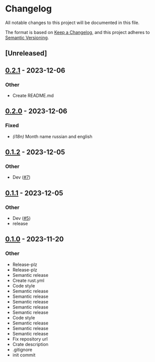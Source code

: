 # Changelog
All notable changes to this project will be documented in this file.

The format is based on [Keep a Changelog](https://keepachangelog.com/en/1.0.0/),
and this project adheres to [Semantic Versioning](https://semver.org/spec/v2.0.0.html).

## [Unreleased]

## [0.2.1](https://github.com/averichev/yew-datepicker/compare/v0.2.0...v0.2.1) - 2023-12-06

### Other
- Create README.md

## [0.2.0](https://github.com/averichev/yew-datepicker/compare/v0.1.2...v0.2.0) - 2023-12-06

### Fixed
- *(i18n)* Month name russian and english

## [0.1.2](https://github.com/averichev/yew-datepicker/compare/v0.1.1...v0.1.2) - 2023-12-05

### Other
- Dev ([#7](https://github.com/averichev/yew-datepicker/pull/7))

## [0.1.1](https://github.com/averichev/yew-datepicker/compare/v0.1.0...v0.1.1) - 2023-12-05

### Other
- Dev ([#5](https://github.com/averichev/yew-datepicker/pull/5))
- release

## [0.1.0](https://github.com/averichev/yew-datepicker/releases/tag/v0.1.0) - 2023-11-20

### Other
- Release-plz
- Release-plz
- Semantic release
- Create rust.yml
- Code style
- Semantic release
- Semantic release
- Semantic release
- Semantic release
- Semantic release
- Code style
- Semantic release
- Semantic release
- Semantic release
- Fix repository url
- Crate description
- .gitignore
- init commit
